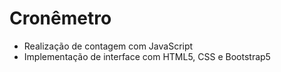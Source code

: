 # Cronêmetro

* Realização de contagem com JavaScript
* Implementação de interface com HTML5, CSS e Bootstrap5
